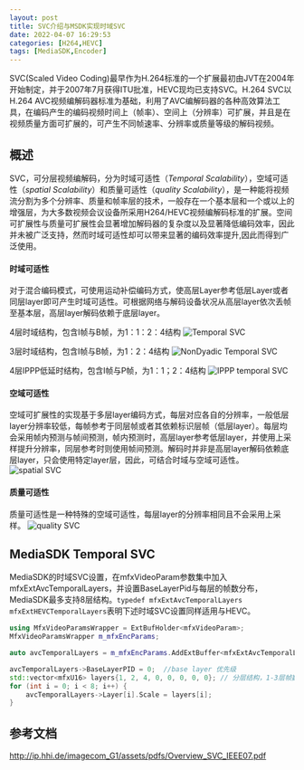 ```yaml
---
layout: post
title: SVC介绍与MSDK实现时域SVC
date: 2022-04-07 16:29:53
categories: [H264,HEVC]
tags: [MediaSDK,Encoder]
---
```


SVC(Scaled Video Coding)最早作为H.264标准的一个扩展最初由JVT在2004年开始制定，并于2007年7月获得ITU批准，HEVC现均已支持SVC。H.264 SVC以H.264 AVC视频编解码器标准为基础，利用了AVC编解码器的各种高效算法工具，在编码产生的编码视频时间上（帧率）、空间上（分辨率）可扩展，并且是在视频质量方面可扩展的，可产生不同帧速率、分辨率或质量等级的解码视频。

<!-- more -->

## 概述
SVC，可分层视频编解码，分为时域可适性（*Temporal Scalability*），空域可适性（*spatial Scalability*）和质量可适性（*quality Scalability*），是一种能将视频流分割为多个分辨率、质量和帧率层的技术，一般存在一个基本层和一个或以上的增强层，为大多数视频会议设备所采用H264/HEVC视频编解码标准的扩展。空间可扩展性与质量可扩展性会显著增加解码器的复杂度以及显著降低编码效率，因此并未被广泛支持，然而时域可适性却可以带来显著的编码效率提升,因此而得到广泛使用。

#### 时域可适性
对于混合编码模式，可使用运动补偿编码方式，使高层Layer参考低层Layer或者同层layer即可产生时域可适性。可根据网络与解码设备状况从高层layer依次丢帧至基本层，高层layer解码依赖于底层layer。

4层时域结构，包含I帧与B帧，为1：1：2：4结构
![Temporal SVC](/images/temporal_b_frames.jpg)

3层时域结构，包含I帧与B帧，为1：2：4结构
![NonDyadic Temporal SVC](/images/temporal_nodyadic_b_frames.jpg)

4层IPPP低延时结构，包含I帧与P帧，为1：1；2：4结构
![IPPP temporal SVC](/images/temporal_ippp_frames.jpg)

#### 空域可适性
空域可扩展性的实现基于多层layer编码方式，每层对应各自的分辨率，一般低层layer分辨率较低，每帧参考于同层帧或者其依赖标识层帧（低层layer）。每层均会采用帧内预测与帧间预测，帧内预测时，高层layer参考低层layer，并使用上采样提升分辨率，同层参考时则使用帧间预测。解码时并非是高层layer解码依赖底层layer，只会使用特定layer层，因此，可结合时域与空域可适性。
![spatial SVC](/images/spatial_scalability.jpg)

#### 质量可适性
质量可适性是一种特殊的空域可适性，每层layer的分辨率相同且不会采用上采样。
![quality SVC](/images/quality_scalability.jpg)

## MediaSDK Temporal SVC
MediaSDK的时域SVC设置，在mfxVideoParam参数集中加入mfxExtAvcTemporalLayers，并设置BaseLayerPid与每层的帧数分布，MediaSDK最多支持8层结构。`typedef mfxExtAvcTemporalLayers mfxExtHEVCTemporalLayers`表明下述时域SVC设置同样适用与HEVC。

```c++
using MfxVideoParamsWrapper = ExtBufHolder<mfxVideoParam>;
MfxVideoParamsWrapper m_mfxEncParams;

auto avcTemporalLayers = m_mfxEncParams.AddExtBuffer<mfxExtAvcTemporalLayers>();

avcTemporalLayers->BaseLayerPID = 0;  //base layer 优先级
std::vector<mfxU16> layers{1, 2, 4, 0, 0, 0, 0, 0}; // 分层结构，1-3层帧数比为1：1：2
for (int i = 0; i < 8; i++) {
    avcTemporalLayers->Layer[i].Scale = layers[i];
}

```


## 参考文档

http://ip.hhi.de/imagecom_G1/assets/pdfs/Overview_SVC_IEEE07.pdf


